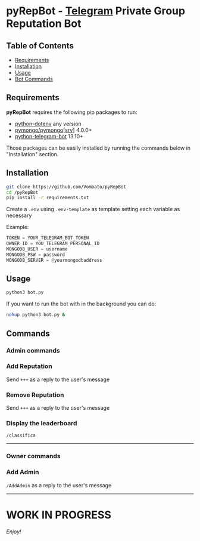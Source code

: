 # pyRepBot - [Telegram](https://www.telegram.org/) Private Group Reputation Bot



Table of Contents
-----------------

  * [Requirements](#Requirements)
  * [Installation](#Installation)
  * [Usage](#Usage)
  * [Bot Commands](#Commands)

## Requirements

**pyRepBot** requires the following pip packages to run:

- [python-dotenv](https://pypi.org/project/python-dotenv/) any version
- [pymongo/pymongo[srv]](https://pypi.org/project/pymongo/) 4.0.0+
- [python-telegram-bot](https://pypi.org/project/python-telegram-bot/) 13.10+

Those packages can be easily installed by running the commands below in "Installation" section.

## **Installation**

```bash
git clone https://github.com/Vombato/pyRepBot
cd /pyRepBot
pip install -r requirements.txt
```

Create a `.env` using `.env-template` as template setting each variable as necessary

Example:

```python
TOKEN = YOUR_TELEGRAM_BOT_TOKEN
OWNER_ID = YOU_TELEGRAM_PERSONAL_ID
MONGODB_USER = username
MONGODB_PSW = password
MONGODB_SERVER = @yourmongodbaddress
```

## **Usage**

```bash
python3 bot.py
```
If you want to run the bot with in the background you can do:
```bash
nohup python3 bot.py &
```

## **Commands**

### Admin commands

### **Add Reputation**

Send `+++` as a reply to the user's message

###  **Remove Reputation**

Send `+++` as a reply to the user's message

### **Display the leaderboard**

`/classifica`

-------
### Owner commands


### **Add Admin**

`/AddAdmin`  as a reply to the user's message

---
# WORK IN PROGRESS

*Enjoy!*